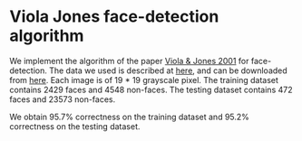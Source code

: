 # Viola Jones face-detection algorithm

We implement the algorithm of the paper [Viola & Jones 2001](https://www.cs.cmu.edu/~efros/courses/LBMV07/Papers/viola-cvpr-01.pdf) for face-detection. 
The data we used is described at [here](http://cbcl.mit.edu/software-datasets/FaceData2.html), and can be downloaded from 
[here](http://www.ai.mit.edu/courses/6.899/lectures/faces.tar.gz). Each image is of 19 * 19 grayscale pixel. The training dataset contains 2429 faces and 4548 non-faces. 
The testing dataset contains 472 faces and 23573 non-faces.

We obtain 95.7% correctness on the training dataset and 95.2% correctness on the testing dataset.
